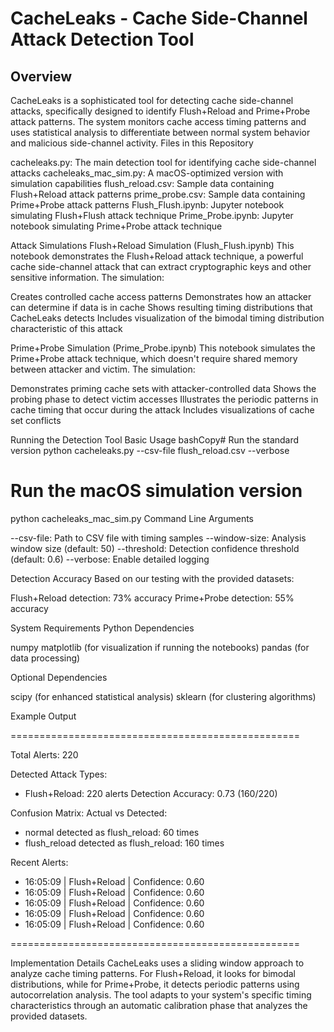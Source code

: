 # CacheLeaks - Cache Side-Channel Attack Detection Tool
## Overview
CacheLeaks is a sophisticated tool for detecting cache side-channel attacks, specifically designed to identify Flush+Reload and Prime+Probe attack patterns. The system monitors cache access timing patterns and uses statistical analysis to differentiate between normal system behavior and malicious side-channel activity.
Files in this Repository

cacheleaks.py: The main detection tool for identifying cache side-channel attacks
cacheleaks_mac_sim.py: A macOS-optimized version with simulation capabilities
flush_reload.csv: Sample data containing Flush+Reload attack patterns
prime_probe.csv: Sample data containing Prime+Probe attack patterns
Flush_Flush.ipynb: Jupyter notebook simulating Flush+Flush attack technique
Prime_Probe.ipynb: Jupyter notebook simulating Prime+Probe attack technique

Attack Simulations
Flush+Reload Simulation (Flush_Flush.ipynb)
This notebook demonstrates the Flush+Reload attack technique, a powerful cache side-channel attack that can extract cryptographic keys and other sensitive information. The simulation:

Creates controlled cache access patterns
Demonstrates how an attacker can determine if data is in cache
Shows resulting timing distributions that CacheLeaks detects
Includes visualization of the bimodal timing distribution characteristic of this attack

Prime+Probe Simulation (Prime_Probe.ipynb)
This notebook simulates the Prime+Probe attack technique, which doesn't require shared memory between attacker and victim. The simulation:

Demonstrates priming cache sets with attacker-controlled data
Shows the probing phase to detect victim accesses
Illustrates the periodic patterns in cache timing that occur during the attack
Includes visualizations of cache set conflicts

Running the Detection Tool
Basic Usage
bashCopy# Run the standard version
python cacheleaks.py --csv-file flush_reload.csv --verbose

# Run the macOS simulation version
python cacheleaks_mac_sim.py
Command Line Arguments

--csv-file: Path to CSV file with timing samples
--window-size: Analysis window size (default: 50)
--threshold: Detection confidence threshold (default: 0.6)
--verbose: Enable detailed logging

Detection Accuracy
Based on our testing with the provided datasets:

Flush+Reload detection: 73% accuracy
Prime+Probe detection: 55% accuracy

System Requirements
Python Dependencies

numpy
matplotlib (for visualization if running the notebooks)
pandas (for data processing)

Optional Dependencies

scipy (for enhanced statistical analysis)
sklearn (for clustering algorithms)

Example Output

==================================================

Total Alerts: 220

Detected Attack Types:
  - Flush+Reload: 220 alerts
Detection Accuracy: 0.73 (160/220)

Confusion Matrix:
  Actual vs Detected:
  - normal detected as flush_reload: 60 times
  - flush_reload detected as flush_reload: 160 times

Recent Alerts:
  - 16:05:09 | Flush+Reload | Confidence: 0.60
  - 16:05:09 | Flush+Reload | Confidence: 0.60
  - 16:05:09 | Flush+Reload | Confidence: 0.60
  - 16:05:09 | Flush+Reload | Confidence: 0.60
  - 16:05:09 | Flush+Reload | Confidence: 0.60

==================================================

Implementation Details
CacheLeaks uses a sliding window approach to analyze cache timing patterns. For Flush+Reload, it looks for bimodal distributions, while for Prime+Probe, it detects periodic patterns using autocorrelation analysis.
The tool adapts to your system's specific timing characteristics through an automatic calibration phase that analyzes the provided datasets.
